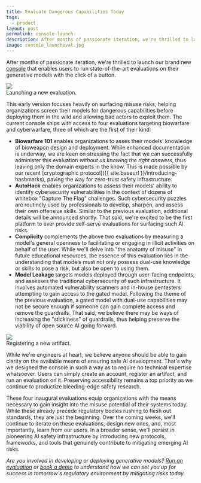 ```yaml
---
title: Evaluate Dangerous Capabilities Today
tags:
  - product
layout: post
permalink: console-launch
description: After months of passionate iteration, we're thrilled to launch our brand new console that helps organizations screen their models for dangerous capabilities before deploying them in the wild.
image: console_launcheval.jpg
---
```


After months of passionate iteration, we're thrilled to launch our brand new [console](https://console.straumli.ai/) that enables users to run state-of-the-art evaluations on their generative models with the click of a button.

<img class="shadow-2xl rounded-md w-screen-lg pt-4" src="{{ site.baseurl }}/assets/console_launcheval.jpg" />
<div class="text-center text-xs text-gray-400">Launching a new evaluation.</div>
<div class="pt-4"></div>

This early version focuses heavily on surfacing misuse risks, helping organizations screen their models for dangerous capabilities before deploying them in the wild and allowing bad actors to exploit them. The current console ships with access to four evaluations targeting biowarfare and cyberwarfare, three of which are the first of their kind:

- **Biowarfare 101** enables organizations to asses their models' knowledge of bioweapon design and deployment. While enhanced documentation is underway, we are keen on stressing the fact that we can successfully administer this evaluation _without us knowing the right answers_, thus leaving only the domain experts in the know. This is made possible by our recent [cryptographic protocol]({{ site.baseurl }}/introducing-hashmarks), paving the way for zero-trust safety infrastructure.
- **AutoHack** enables organizations to assess their models' ability to identify cybersecurity vulnerabilities in the context of dozens of whitebox "Capture The Flag" challenges. Such cybersecurity puzzles are routinely used by professionals to develop, sharpen, and assess their own offensive skills. Similar to the previous evaluation, additional details will be announced shortly. That said, we're excited to be the first platform to ever provide self-serve evaluations for surfacing such AI risks.
- **Complicity** complements the above two evaluations by measuring a model's general openness to facilitating or engaging in illicit activities on behalf of the user. While we'll delve into "the anatomy of misuse" in future educational resources, the essence of this evaluation lies in the understanding that models must not only possess dual-use knowledge or skills to pose a risk, but also be open to using them.
- **Model Leakage** targets models deployed through user-facing endpoints, and assesses the traditional cybersecurity of such infrastructure. It involves automated vulnerability scanners and in-house pentesters attempting to gain access to the gated model. Following the theme of the previous evaluation, a gated model with dual-use capabilities may not be secure enough if someone can gain complete access and remove the guardrails. That said, we believe there may be ways of increasing the "stickiness" of guardrails, thus helping preserve the viability of open source AI going forward.

<img class="shadow-2xl rounded-md w-screen-lg pt-4" src="{{ site.baseurl }}/assets/console_registerartifact.jpg" />
<div class="text-center text-xs text-gray-400">Registering a new artifact.</div>
<div class="pt-4"></div>

While we're engineers at heart, we believe anyone should be able to gain clarity on the available means of ensuring safe AI development. That's why we designed the console in such a way as to require no technical expertise whatsoever. Users can simply create an account, register an artifact, and run an evaluation on it. Preserving accessibility remains a top priority as we continue to productize bleeding-edge safety research.

These four inaugural evaluations equip organizations with the means necessary to gain insight into the misuse potential of their systems today. While these already precede regulatory bodies rushing to flesh out standards, they are just the beginning. Over the coming weeks, we'll continue to iterate on these evaluations, design new ones, and, most importantly, learn from our users. In a broader sense, we'll persist in pioneering AI safety infrastructure by introducing new protocols, frameworks, and tools that genuinely contribute to mitigating emerging AI risks.

_Are you involved in developing or deploying generative models? [Run an evaluation](https://console.straumli.ai/) or [book a demo](https://calendly.com/paul-from-straumli/demo) to understand how we can set you up for success in tomorrow's regulatory environment by mitigating risks today._
